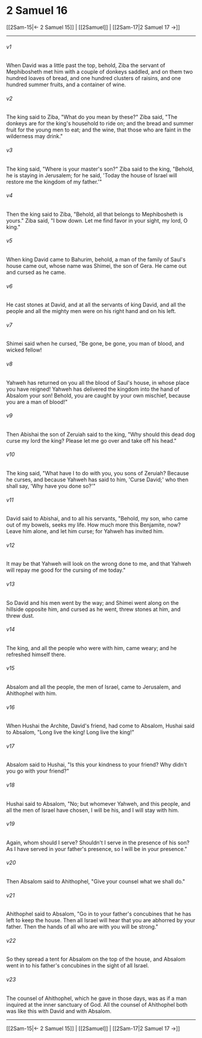 # 2 Samuel 16

[[2Sam-15|← 2 Samuel 15]] | [[2Samuel]] | [[2Sam-17|2 Samuel 17 →]]
***



###### v1 
When David was a little past the top, behold, Ziba the servant of Mephibosheth met him with a couple of donkeys saddled, and on them two hundred loaves of bread, and one hundred clusters of raisins, and one hundred summer fruits, and a container of wine. 

###### v2 
The king said to Ziba, "What do you mean by these?" Ziba said, "The donkeys are for the king's household to ride on; and the bread and summer fruit for the young men to eat; and the wine, that those who are faint in the wilderness may drink." 

###### v3 
The king said, "Where is your master's son?" Ziba said to the king, "Behold, he is staying in Jerusalem; for he said, 'Today the house of Israel will restore me the kingdom of my father.'" 

###### v4 
Then the king said to Ziba, "Behold, all that belongs to Mephibosheth is yours." Ziba said, "I bow down. Let me find favor in your sight, my lord, O king." 

###### v5 
When king David came to Bahurim, behold, a man of the family of Saul's house came out, whose name was Shimei, the son of Gera. He came out and cursed as he came. 

###### v6 
He cast stones at David, and at all the servants of king David, and all the people and all the mighty men were on his right hand and on his left. 

###### v7 
Shimei said when he cursed, "Be gone, be gone, you man of blood, and wicked fellow! 

###### v8 
Yahweh has returned on you all the blood of Saul's house, in whose place you have reigned! Yahweh has delivered the kingdom into the hand of Absalom your son! Behold, you are caught by your own mischief, because you are a man of blood!" 

###### v9 
Then Abishai the son of Zeruiah said to the king, "Why should this dead dog curse my lord the king? Please let me go over and take off his head." 

###### v10 
The king said, "What have I to do with you, you sons of Zeruiah? Because he curses, and because Yahweh has said to him, 'Curse David;' who then shall say, 'Why have you done so?'" 

###### v11 
David said to Abishai, and to all his servants, "Behold, my son, who came out of my bowels, seeks my life. How much more this Benjamite, now? Leave him alone, and let him curse; for Yahweh has invited him. 

###### v12 
It may be that Yahweh will look on the wrong done to me, and that Yahweh will repay me good for the cursing of me today." 

###### v13 
So David and his men went by the way; and Shimei went along on the hillside opposite him, and cursed as he went, threw stones at him, and threw dust. 

###### v14 
The king, and all the people who were with him, came weary; and he refreshed himself there. 

###### v15 
Absalom and all the people, the men of Israel, came to Jerusalem, and Ahithophel with him. 

###### v16 
When Hushai the Archite, David's friend, had come to Absalom, Hushai said to Absalom, "Long live the king! Long live the king!" 

###### v17 
Absalom said to Hushai, "Is this your kindness to your friend? Why didn't you go with your friend?" 

###### v18 
Hushai said to Absalom, "No; but whomever Yahweh, and this people, and all the men of Israel have chosen, I will be his, and I will stay with him. 

###### v19 
Again, whom should I serve? Shouldn't I serve in the presence of his son? As I have served in your father's presence, so I will be in your presence." 

###### v20 
Then Absalom said to Ahithophel, "Give your counsel what we shall do." 

###### v21 
Ahithophel said to Absalom, "Go in to your father's concubines that he has left to keep the house. Then all Israel will hear that you are abhorred by your father. Then the hands of all who are with you will be strong." 

###### v22 
So they spread a tent for Absalom on the top of the house, and Absalom went in to his father's concubines in the sight of all Israel. 

###### v23 
The counsel of Ahithophel, which he gave in those days, was as if a man inquired at the inner sanctuary of God. All the counsel of Ahithophel both was like this with David and with Absalom.

***
[[2Sam-15|← 2 Samuel 15]] | [[2Samuel]] | [[2Sam-17|2 Samuel 17 →]]
